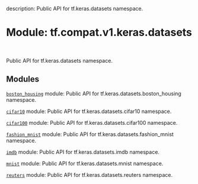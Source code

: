 description: Public API for tf.keras.datasets namespace.

<div itemscope itemtype="http://developers.google.com/ReferenceObject">
<meta itemprop="name" content="tf.compat.v1.keras.datasets" />
<meta itemprop="path" content="Stable" />
</div>

# Module: tf.compat.v1.keras.datasets

<!-- Insert buttons and diff -->

<table class="tfo-notebook-buttons tfo-api nocontent" align="left">

</table>



Public API for tf.keras.datasets namespace.



## Modules

[`boston_housing`](../../../../tf/compat/v1/keras/datasets/boston_housing.md) module: Public API for tf.keras.datasets.boston_housing namespace.

[`cifar10`](../../../../tf/compat/v1/keras/datasets/cifar10.md) module: Public API for tf.keras.datasets.cifar10 namespace.

[`cifar100`](../../../../tf/compat/v1/keras/datasets/cifar100.md) module: Public API for tf.keras.datasets.cifar100 namespace.

[`fashion_mnist`](../../../../tf/compat/v1/keras/datasets/fashion_mnist.md) module: Public API for tf.keras.datasets.fashion_mnist namespace.

[`imdb`](../../../../tf/compat/v1/keras/datasets/imdb.md) module: Public API for tf.keras.datasets.imdb namespace.

[`mnist`](../../../../tf/compat/v1/keras/datasets/mnist.md) module: Public API for tf.keras.datasets.mnist namespace.

[`reuters`](../../../../tf/compat/v1/keras/datasets/reuters.md) module: Public API for tf.keras.datasets.reuters namespace.

